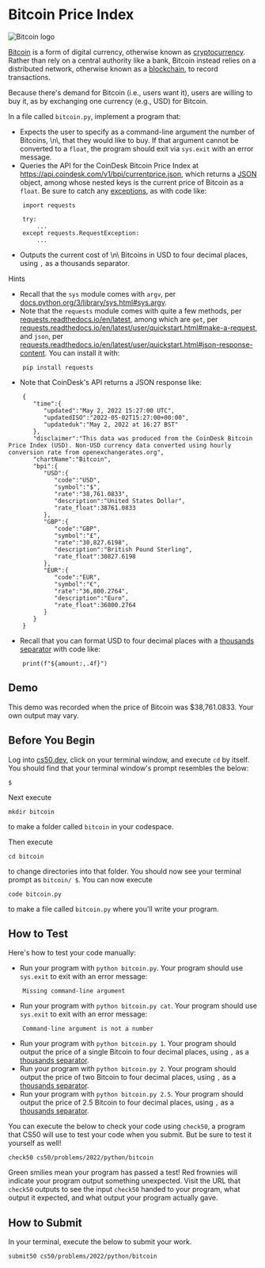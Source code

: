 # Bitcoin Price Index

![Bitcoin logo][1]

[Bitcoin][2] is a form of digital currency, otherwise known as [cryptocurrency][3]. Rather than rely on a central authority like a bank, Bitcoin instead relies on a distributed network, otherwise known as a [blockchain][4], to record transactions.

Because there's demand for Bitcoin (i.e., users want it), users are willing to buy it, as by exchanging one currency (e.g., USD) for Bitcoin.

In a file called `bitcoin.py`, implement a program that:

- Expects the user to specify as a command-line argument the number of Bitcoins, \\n\\, that they would like to buy. If that argument cannot be converted to a `float`, the program should exit via `sys.exit` with an error message.
- Queries the API for the CoinDesk Bitcoin Price Index at <https://api.coindesk.com/v1/bpi/currentprice.json>, which returns a [JSON][5] object, among whose nested keys is the current price of Bitcoin as a `float`. Be sure to catch any [exceptions][6], as with code like:


```
    import requests

    try:
        ...
    except requests.RequestException:
        ...
```


- Outputs the current cost of \\n\\ Bitcoins in USD to four decimal places, using `,` as a thousands separator.

Hints

- Recall that the `sys` module comes with `argv`, per [docs.python.org/3/library/sys.html#sys.argv][7].
- Note that the `requests` module comes with quite a few methods, per [requests.readthedocs.io/en/latest][8], among which are `get`, per [requests.readthedocs.io/en/latest/user/quickstart.html#make-a-request][9], and `json`, per [requests.readthedocs.io/en/latest/user/quickstart.html#json-response-content][10]. You can install it with:


```
    pip install requests
```


- Note that CoinDesk's API returns a JSON response like:


```
    {
       "time":{
          "updated":"May 2, 2022 15:27:00 UTC",
          "updatedISO":"2022-05-02T15:27:00+00:00",
          "updateduk":"May 2, 2022 at 16:27 BST"
       },
       "disclaimer":"This data was produced from the CoinDesk Bitcoin Price Index (USD). Non-USD currency data converted using hourly conversion rate from openexchangerates.org",
       "chartName":"Bitcoin",
       "bpi":{
          "USD":{
             "code":"USD",
             "symbol":"$",
             "rate":"38,761.0833",
             "description":"United States Dollar",
             "rate_float":38761.0833
          },
          "GBP":{
             "code":"GBP",
             "symbol":"£",
             "rate":"30,827.6198",
             "description":"British Pound Sterling",
             "rate_float":30827.6198
          },
          "EUR":{
             "code":"EUR",
             "symbol":"€",
             "rate":"36,800.2764",
             "description":"Euro",
             "rate_float":36800.2764
          }
       }
    }
```


- Recall that you can format USD to four decimal places with a [thousands separator][11] with code like:


```
    print(f"${amount:,.4f}")
```


## Demo

This demo was recorded when the price of Bitcoin was \$38,761.0833. Your own output may vary.

## Before You Begin

Log into [cs50.dev][12], click on your terminal window, and execute `cd` by itself. You should find that your terminal window's prompt resembles the below:

```
$
```

Next execute

```
mkdir bitcoin
```

to make a folder called `bitcoin` in your codespace.

Then execute

```
cd bitcoin
```

to change directories into that folder. You should now see your terminal prompt as `bitcoin/ $`. You can now execute

```
code bitcoin.py
```

to make a file called `bitcoin.py` where you'll write your program.

## How to Test

Here's how to test your code manually:

- Run your program with `python bitcoin.py`. Your program should use `sys.exit` to exit with an error message:


```
    Missing command-line argument
```


- Run your program with `python bitcoin.py cat`. Your program should use `sys.exit` to exit with an error message:


```
    Command-line argument is not a number
```


- Run your program with `python bitcoin.py 1`. Your program should output the price of a single Bitcoin to four decimal places, using `,` as a [thousands separator][11].
- Run your program with `python bitcoin.py 2`. Your program should output the price of two Bitcoin to four decimal places, using `,` as a [thousands separator][11].
- Run your program with `python bitcoin.py 2.5`. Your program should output the price of 2.5 Bitcoin to four decimal places, using `,` as a [thousands separator][11].

You can execute the below to check your code using `check50`, a program that CS50 will use to test your code when you submit. But be sure to test it yourself as well!

```
check50 cs50/problems/2022/python/bitcoin
```

Green smilies mean your program has passed a test! Red frownies will indicate your program output something unexpected. Visit the URL that `check50` outputs to see the input `check50` handed to your program, what output it expected, and what output your program actually gave.

## How to Submit

In your terminal, execute the below to submit your work.

```
submit50 cs50/problems/2022/python/bitcoin
```

  [1]: https://cs50.harvard.edu/python/2022/psets/4/Bitcoin.svg.png
  [2]: https://en.wikipedia.org/wiki/Bitcoin
  [3]: https://en.wikipedia.org/wiki/Cryptocurrency
  [4]: https://en.wikipedia.org/wiki/Blockchain
  [5]: https://en.wikipedia.org/wiki/JSON
  [6]: https://requests.readthedocs.io/en/latest/api/#exceptions
  [7]: https://docs.python.org/3/library/sys.html#sys.argv
  [8]: https://requests.readthedocs.io/en/latest/
  [9]: https://requests.readthedocs.io/en/latest/user/quickstart.html#make-a-request
  [10]: https://requests.readthedocs.io/en/latest/user/quickstart.html#json-response-content
  [11]: https://docs.python.org/3/library/string.html#formatspec
  [12]: https://cs50.dev/